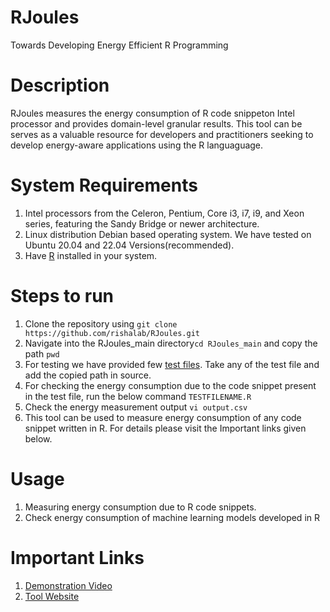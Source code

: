 # RJoules
Towards Developing Energy Efficient R Programming
# Description
RJoules measures the energy consumption of R code snippeton Intel processor and provides domain-level granular results. This tool can be serves as a valuable resource for developers and practitioners seeking to develop energy-aware applications using the R languaguage. 

# System Requirements
1. Intel processors from the Celeron, Pentium, Core i3, i7, i9, and Xeon series, featuring the Sandy Bridge or newer architecture.</li>
2. Linux distribution Debian based operating system. We have tested on Ubuntu 20.04 and 22.04 Versions(recommended).</li>
3. Have <a href="https://cran.r-project.org">R</a> installed in your system.</li>

# Steps to run
1. Clone the repository using ```git clone https://github.com/rishalab/RJoules.git```
2. Navigate into the RJoules_main directory```cd RJoules_main``` and copy the path ```pwd```
3. For testing we have provided few <a href="">test files</a>. Take any of the test file and add the copied path in source.
4. For checking the energy consumption due to the code snippet present in the test file, run the below command
 ```TESTFILENAME.R```
4. Check the energy measurement output ```vi output.csv```
5. This tool can be used to measure energy consumption of any code snippet written in R. For details please visit the Important links given below.


# Usage
1. Measuring energy consumption due to R code snippets.
2. Check energy consumption of machine learning models developed in R 


# Important Links
1. [Demonstration Video](https://www.youtube.com/watch?v=hP4pWJ4AKxE)
2. [Tool Website](https://rishalab.github.io/RJoules/)
